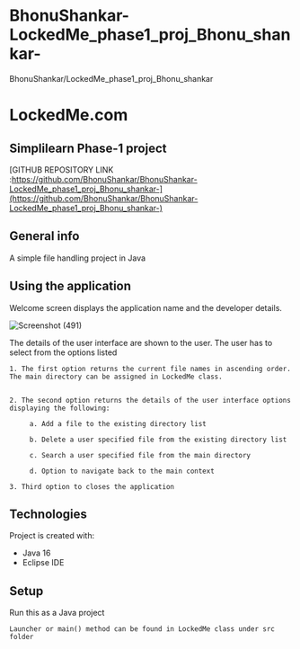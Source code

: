 # BhonuShankar-LockedMe_phase1_proj_Bhonu_shankar-
BhonuShankar/LockedMe_phase1_proj_Bhonu_shankar 
# LockedMe.com
## Simplilearn Phase-1 project

[GITHUB REPOSITORY LINK :https://github.com/BhonuShankar/BhonuShankar-LockedMe_phase1_proj_Bhonu_shankar-](https://github.com/BhonuShankar/BhonuShankar-LockedMe_phase1_proj_Bhonu_shankar-)

## General info
A simple file handling project in Java

## Using the application
Welcome screen displays the application name and the developer details.


![Screenshot (491)](https://user-images.githubusercontent.com/101262568/160284354-910fca17-4afc-4908-a49a-c7548c8a9454.png)



The details of the user interface are shown to the user. The user has to select from the options listed 

 
    1. The first option returns the current file names in ascending order. The main directory can be assigned in LockedMe class.
  

    2. The second option returns the details of the user interface options displaying the following:

         a. Add a file to the existing directory list

         b. Delete a user specified file from the existing directory list

         c. Search a user specified file from the main directory

         d. Option to navigate back to the main context

    3. Third option to closes the application
	
## Technologies
Project is created with:
* Java 16
* Eclipse IDE

	
## Setup
Run this as a Java project

```
Launcher or main() method can be found in LockedMe class under src folder
```

